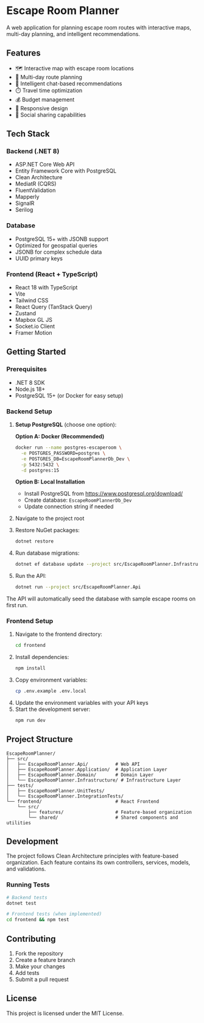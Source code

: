 # Escape Room Planner

A web application for planning escape room routes with interactive maps, multi-day planning, and intelligent recommendations.

## Features

- 🗺️ Interactive map with escape room locations
- 📅 Multi-day route planning
- 🤖 Intelligent chat-based recommendations
- ⏱️ Travel time optimization
- 💰 Budget management
- 📱 Responsive design
- 🔗 Social sharing capabilities

## Tech Stack

### Backend (.NET 8)
- ASP.NET Core Web API
- Entity Framework Core with PostgreSQL
- Clean Architecture
- MediatR (CQRS)
- FluentValidation
- Mapperly
- SignalR
- Serilog

### Database
- PostgreSQL 15+ with JSONB support
- Optimized for geospatial queries
- JSONB for complex schedule data
- UUID primary keys

### Frontend (React + TypeScript)
- React 18 with TypeScript
- Vite
- Tailwind CSS
- React Query (TanStack Query)
- Zustand
- Mapbox GL JS
- Socket.io Client
- Framer Motion

## Getting Started

### Prerequisites
- .NET 8 SDK
- Node.js 18+
- PostgreSQL 15+ (or Docker for easy setup)

### Backend Setup

1. **Setup PostgreSQL** (choose one option):
   
   **Option A: Docker (Recommended)**
   ```bash
   docker run --name postgres-escaperoom \
     -e POSTGRES_PASSWORD=postgres \
     -e POSTGRES_DB=EscapeRoomPlannerDb_Dev \
     -p 5432:5432 \
     -d postgres:15
   ```
   
   **Option B: Local Installation**
   - Install PostgreSQL from https://www.postgresql.org/download/
   - Create database: `EscapeRoomPlannerDb_Dev`
   - Update connection string if needed

2. Navigate to the project root
3. Restore NuGet packages:
   ```bash
   dotnet restore
   ```
4. Run database migrations:
   ```bash
   dotnet ef database update --project src/EscapeRoomPlanner.Infrastructure --startup-project src/EscapeRoomPlanner.Api
   ```
5. Run the API:
   ```bash
   dotnet run --project src/EscapeRoomPlanner.Api
   ```

The API will automatically seed the database with sample escape rooms on first run.

### Frontend Setup

1. Navigate to the frontend directory:
   ```bash
   cd frontend
   ```
2. Install dependencies:
   ```bash
   npm install
   ```
3. Copy environment variables:
   ```bash
   cp .env.example .env.local
   ```
4. Update the environment variables with your API keys
5. Start the development server:
   ```bash
   npm run dev
   ```

## Project Structure

```
EscapeRoomPlanner/
├── src/
│   ├── EscapeRoomPlanner.Api/          # Web API
│   ├── EscapeRoomPlanner.Application/  # Application Layer
│   ├── EscapeRoomPlanner.Domain/       # Domain Layer
│   └── EscapeRoomPlanner.Infrastructure/ # Infrastructure Layer
├── tests/
│   ├── EscapeRoomPlanner.UnitTests/
│   └── EscapeRoomPlanner.IntegrationTests/
└── frontend/                           # React Frontend
    └── src/
        ├── features/                   # Feature-based organization
        └── shared/                     # Shared components and utilities
```

## Development

The project follows Clean Architecture principles with feature-based organization. Each feature contains its own controllers, services, models, and validations.

### Running Tests

```bash
# Backend tests
dotnet test

# Frontend tests (when implemented)
cd frontend && npm test
```

## Contributing

1. Fork the repository
2. Create a feature branch
3. Make your changes
4. Add tests
5. Submit a pull request

## License

This project is licensed under the MIT License.